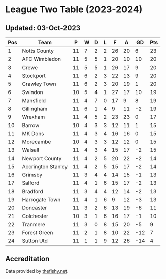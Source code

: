 # League Two Table (2023-2024)
## Updated: 03-Oct-2023

| Pos | Team | P | W | D | L | F | A | GD | Pts |
| --- | --- | --- | --- | --- | --- | --- | --- | --- | --- |
| 1 | Notts County | 11 | 7 | 2 | 2 | 26 | 20 | 6 | 23 |
| 2 | AFC Wimbledon | 11 | 5 | 5 | 1 | 20 | 10 | 10 | 20 |
| 3 | Crewe | 11 | 5 | 5 | 1 | 26 | 17 | 9 | 20 |
| 4 | Stockport | 11 | 6 | 2 | 3 | 22 | 13 | 9 | 20 |
| 5 | Crawley Town | 11 | 6 | 2 | 3 | 20 | 19 | 1 | 20 |
| 6 | Swindon | 10 | 5 | 4 | 1 | 27 | 17 | 10 | 19 |
| 7 | Mansfield | 11 | 4 | 7 | 0 | 17 | 9 | 8 | 19 |
| 8 | Gillingham | 11 | 6 | 1 | 4 | 9 | 11 | -2 | 19 |
| 9 | Wrexham | 11 | 4 | 5 | 2 | 23 | 23 | 0 | 17 |
| 10 | Barrow | 10 | 4 | 3 | 3 | 12 | 11 | 1 | 15 |
| 11 | MK Dons | 11 | 4 | 3 | 4 | 16 | 16 | 0 | 15 |
| 12 | Morecambe | 10 | 4 | 3 | 3 | 12 | 12 | 0 | 15 |
| 13 | Walsall | 11 | 4 | 3 | 4 | 15 | 17 | -2 | 15 |
| 14 | Newport County | 11 | 4 | 2 | 5 | 20 | 22 | -2 | 14 |
| 15 | Accrington Stanley | 11 | 4 | 2 | 5 | 15 | 17 | -2 | 14 |
| 16 | Grimsby | 11 | 3 | 4 | 4 | 14 | 15 | -1 | 13 |
| 17 | Salford | 11 | 4 | 1 | 6 | 15 | 17 | -2 | 13 |
| 18 | Bradford | 11 | 3 | 4 | 4 | 12 | 14 | -2 | 13 |
| 19 | Harrogate Town | 11 | 4 | 1 | 6 | 9 | 12 | -3 | 13 |
| 20 | Doncaster | 11 | 3 | 2 | 6 | 13 | 19 | -6 | 11 |
| 21 | Colchester | 10 | 3 | 1 | 6 | 16 | 17 | -1 | 10 |
| 22 | Tranmere | 11 | 3 | 0 | 8 | 15 | 20 | -5 | 9 |
| 23 | Forest Green | 11 | 2 | 1 | 8 | 10 | 22 | -12 | 7 |
| 24 | Sutton Utd | 11 | 1 | 1 | 9 | 12 | 26 | -14 | 4 |

## Accreditation 

Data provided by [thefishy.net](https://www.thefishy.net/).